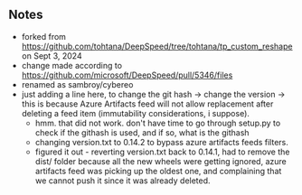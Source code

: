 ## Notes
- forked from https://github.com/tohtana/DeepSpeed/tree/tohtana/tp_custom_reshape on Sept 3, 2024
- change made according to https://github.com/microsoft/DeepSpeed/pull/5346/files
- renamed as sambroy/cybereo
- just adding a line here, to change the git hash -> change the version -> this is because Azure Artifacts feed will not
allow replacement after deleting a feed item (immutability considerations, i suppose).
  - hmm. that did not work. don't have time to go through setup.py to check if the githash is used, and if so, what is the githash
  - changing version.txt to 0.14.2 to bypass azure artifacts feeds filters.
  - figured it out - reverting version.txt back to 0.14.1, had to remove the dist/ folder because all the new wheels were getting ignored, azure artifacts feed was picking up the oldest one, and complaining that we cannot push it since it was already deleted. 

